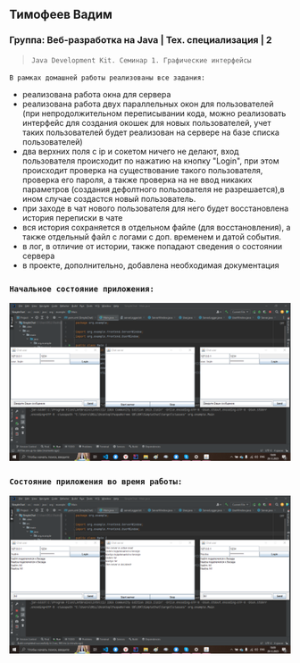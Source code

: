 ## Тимофеев Вадим

### Группа: Веб-разработка на Java | Тех. специализация | 2

> `Java Development Kit. Семинар 1. Графические интерфейсы`

`В рамках домашней работы реализованы все задания:`
* реализована работа окна для сервера
* реализована работа двух параллельных окон для пользователей (при непродолжительном переписывании кода, можно 
реализовать интерфейс для создания окошек для новых пользователей, учет таких пользователей будет реализован на сервере 
на базе списка пользователей)
* два верхних поля с ip и сокетом ничего не делают, вход пользователя происходит по нажатию на кнопку "Login", при этом
происходит проверка на существование такого пользователя, проверка его пароля, а также проверка на не ввод никаких 
параметров (создания дефолтного пользователя не разрешается),в ином случае создастся новый пользователь.
* при заходе в чат нового пользователя для него будет восстановлена история переписки в чате
* вся история сохраняется в отдельном файле (для восстановления), а также отдельный файл с логами с доп. временем и 
датой события.
* в лог, в отличие от истории, также попадают сведения о состоянии сервера
* в проекте, дополнительно, добавлена необходимая документация

### `Начальное состояние приложения:`

![begin condition of the app](begin_condition.png)

### `Состояние приложения во время работы:`

![final condition of the app](final_condition.png)